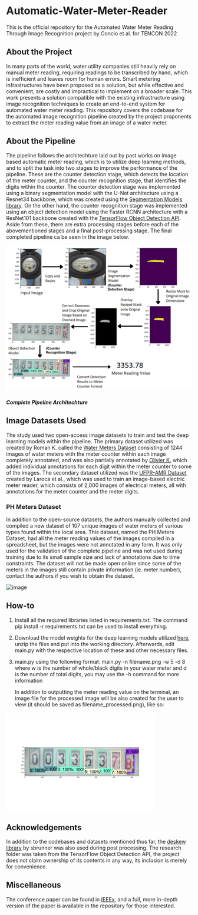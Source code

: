 # Automatic-Water-Meter-Reader

This is the official repository for the Automated Water Meter Reading Through Image Recognition project by Concio et al. for TENCON 2022

## About the Project
In many parts of the world, water utility companies still heavily rely on manual meter reading, requiring readings to be transcribed by hand, which is inefficient and leaves room for human errors. Smart metering infrastructures have been proposed as a solution, but while effective and convenient, are costly and impractical to implement on a broader scale. This work presents a solution compatible with the existing infrastructure using image recognition techniques to create an end-to-end system for automated water meter reading. This repository covers the codebase for the automated image recognition pipeline created by the project proponents to extract the meter reading value from an image of a water meter.

## About the Pipeline
The pipeline follows the architechture laid out by past works on image based automatic meter reading, which is to utilize deep learning methods, and to split the task into two stages to improve the performance of the pipeline. These are the counter detection stage, which detects the location of the meter counter, and the counter recognition stage, that identifies the digits within the counter. The counter detection stage was implemented using a binary segmentation model with the U-Net architecture using a Resnet34 backbone, which was created using the [Segmentation Models library](https://github.com/qubvel/segmentation_models). On the other hand, the counter recognition stage was implemented using an object detection model using the Faster RCNN architecture with a ResNet101 backbone created with the [TensorFlow Object Detection API](https://github.com/tensorflow/models/tree/master/research/object_detection). Aside from these, there are extra processing stages before each of the abovementioned stages and a final post-processing stage. The final completed pipeline ca be seen in the image below.

<img src="pipeline v2.png" width=800px />
<h5>Complete Pipeline Architechture</h5>

## Image Datasets Used
The study used two open-access image datasets to train and test the deep learning models within the pipeline. The primary dataset utilized was created by Roman K. called the [Water Meters Dataset](https://www.kaggle.com/datasets/tapakah68/yandextoloka-water-meters-dataset) consisting of 1244 images of water meters with the meter counter within each image completely annotated, and was also partially annotated by [Olivier K.](https://www.kaggle.com/datasets/merrickolivier/water-meter-ocr-images) which added individual annotations for each digit within the meter counter to some of the images. The secondary dataset utilized was the [UFPR-AMR Dataset](https://web.inf.ufpr.br/vri/databases/ufpr-amr/) created by Laroca et al., which was used to train an image-based electric meter reader, which consists of 2,000 images of electrical meters, all with annotations for the meter counter and the meter digits.  

### PH Meters Dataset
In addition to the open-source datasets, the authors manually collected and compiled a new dataset of 107 unique images of water meters of various types found within the local area. This dataset, named the PH Meters Dataset, had all the meter reading values of the images compiled in a spreadsheet, but the images were not annotated in any form. It was only used for the validation of the complete pipeline and was not used during training due to its small sample size and lack of annotations due to time constraints. The dataset will not be made open online since some of the meters in the images still contain private information (ie. meter number), contact the authors if you wish to obtain the dataset.

![image](https://github.com/revelrush/Automatic-Water-Meter-Reader/assets/84671795/da9c04ff-c2bc-414e-b734-4e28767ba65a)


## How-to
1. Install all the required libraries listed in requirements.txt. The command pip install -r requirements.txt can be used to install everything.
2. Download the model weights for the deep learning models utilized [here](https://drive.google.com/file/d/1cR7rT8JEVS6iYMnm5x-ewDNTKNfmeuox/view?usp=sharing), unzip the files and put into the working directory. Afterwards, edit main.py with the respective location of these and other necessary files.
3. main.py using the following format:
   main.py -n filename.png -w 5 -d 8
   where w is the number of whole/black digits in your water meter and d is the number of total digits, you may use the -h command for more information
  
   In addition to outputting the meter reading value on the terminal, an image file for the processed image will be also created for the user to view (it should be saved as filename_processed.png), like so:

<img src="sample out.png" width=400px />

## Acknowledgements
In addition to the codebases and datasets mentioned thus far, the [deskew library](https://github.com/sbrunner/deskew) by sbrunner was also used during post processing. The research folder was taken from the TensorFlow Object Detection API, the project does not claim ownership of its contents in any way, its inclusion is merely for convenience.

## Miscellaneous
The conference paper can be found in [IEEEx](https://ieeexplore.ieee.org/document/9977678), and a full, more in-depth version of the paper is available in the repository for those interested. 
